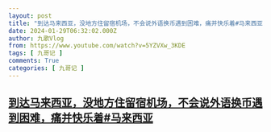 ```yaml
---
layout: post
title: "到达马来西亚，没地方住留宿机场，不会说外语换币遇到困难，痛并快乐着#马来西亚"
date: 2024-01-29T06:32:02.000Z
author: 九歌Vlog
from: https://www.youtube.com/watch?v=5YZVXw_3KDE
tags: [ 九哥记 ]
comments: True
categories: [ 九哥记 ]
---
```

<!--1706509922000-->
[到达马来西亚，没地方住留宿机场，不会说外语换币遇到困难，痛并快乐着#马来西亚](https://www.youtube.com/watch?v=5YZVXw_3KDE)
------

<div>

</div>
